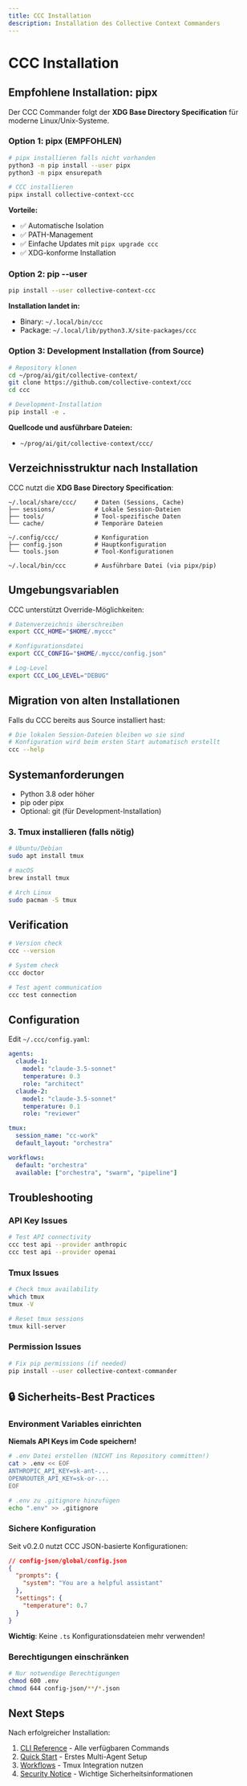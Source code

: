 ```yaml
---
title: CCC Installation
description: Installation des Collective Context Commanders
---
```


# CCC Installation

## Empfohlene Installation: pipx

Der CCC Commander folgt der **XDG Base Directory Specification** für moderne Linux/Unix-Systeme.

### Option 1: pipx (EMPFOHLEN)

```bash
# pipx installieren falls nicht vorhanden
python3 -m pip install --user pipx
python3 -m pipx ensurepath

# CCC installieren
pipx install collective-context-ccc
```

**Vorteile:**
- ✅ Automatische Isolation
- ✅ PATH-Management
- ✅ Einfache Updates mit `pipx upgrade ccc`
- ✅ XDG-konforme Installation

### Option 2: pip --user

```bash
pip install --user collective-context-ccc
```

**Installation landet in:**
- Binary: `~/.local/bin/ccc`
- Package: `~/.local/lib/python3.X/site-packages/ccc`

### Option 3: Development Installation (from Source)

```bash
# Repository klonen
cd ~/prog/ai/git/collective-context/
git clone https://github.com/collective-context/ccc
cd ccc

# Development-Installation
pip install -e .
```

**Quellcode und ausführbare Dateien:**
- `~/prog/ai/git/collective-context/ccc/`

## Verzeichnisstruktur nach Installation

CCC nutzt die **XDG Base Directory Specification**:

```
~/.local/share/ccc/     # Daten (Sessions, Cache)
├── sessions/           # Lokale Session-Dateien
├── tools/              # Tool-spezifische Daten
└── cache/              # Temporäre Dateien

~/.config/ccc/          # Konfiguration
├── config.json         # Hauptkonfiguration
└── tools.json          # Tool-Konfigurationen

~/.local/bin/ccc        # Ausführbare Datei (via pipx/pip)
```

## Umgebungsvariablen

CCC unterstützt Override-Möglichkeiten:

```bash
# Datenverzeichnis überschreiben
export CCC_HOME="$HOME/.myccc"

# Konfigurationsdatei
export CCC_CONFIG="$HOME/.myccc/config.json"

# Log-Level
export CCC_LOG_LEVEL="DEBUG"
```

## Migration von alten Installationen

Falls du CCC bereits aus Source installiert hast:

```bash
# Die lokalen Session-Dateien bleiben wo sie sind
# Konfiguration wird beim ersten Start automatisch erstellt
ccc --help
```

## Systemanforderungen

- Python 3.8 oder höher
- pip oder pipx
- Optional: git (für Development-Installation)

### 3. Tmux installieren (falls nötig)
```bash
# Ubuntu/Debian
sudo apt install tmux

# macOS
brew install tmux

# Arch Linux
sudo pacman -S tmux
```

## Verification

```bash
# Version check
ccc --version

# System check
ccc doctor

# Test agent communication
ccc test connection
```

## Configuration

Edit `~/.ccc/config.yaml`:

```yaml
agents:
  claude-1:
    model: "claude-3.5-sonnet"
    temperature: 0.3
    role: "architect"
  claude-2:
    model: "claude-3.5-sonnet" 
    temperature: 0.1
    role: "reviewer"

tmux:
  session_name: "cc-work"
  default_layout: "orchestra"

workflows:
  default: "orchestra"
  available: ["orchestra", "swarm", "pipeline"]
```

## Troubleshooting

### API Key Issues
```bash
# Test API connectivity
ccc test api --provider anthropic
ccc test api --provider openai
```

### Tmux Issues
```bash
# Check tmux availability
which tmux
tmux -V

# Reset tmux sessions
tmux kill-server
```

### Permission Issues
```bash
# Fix pip permissions (if needed)
pip install --user collective-context-commander
```

## 🔒 Sicherheits-Best Practices

### Environment Variables einrichten

**Niemals API Keys im Code speichern!**

```bash
# .env Datei erstellen (NICHT ins Repository committen!)
cat > .env << EOF
ANTHROPIC_API_KEY=sk-ant-...
OPENROUTER_API_KEY=sk-or-...
EOF

# .env zu .gitignore hinzufügen
echo ".env" >> .gitignore
```

### Sichere Konfiguration

Seit v0.2.0 nutzt CCC JSON-basierte Konfigurationen:

```json
// config-json/global/config.json
{
  "prompts": {
    "system": "You are a helpful assistant"
  },
  "settings": {
    "temperature": 0.7
  }
}
```

**Wichtig**: Keine `.ts` Konfigurationsdateien mehr verwenden!

### Berechtigungen einschränken

```bash
# Nur notwendige Berechtigungen
chmod 600 .env
chmod 644 config-json/**/*.json
```

## Next Steps

Nach erfolgreicher Installation:
1. [CLI Reference](/ccc/cli/) - Alle verfügbaren Commands
2. [Quick Start](/quickstart/4-agent-setup/) - Erstes Multi-Agent Setup
3. [Workflows](/agents/tmux-workflows/) - Tmux Integration nutzen
4. [Security Notice](/security/notice/) - Wichtige Sicherheitsinformationen